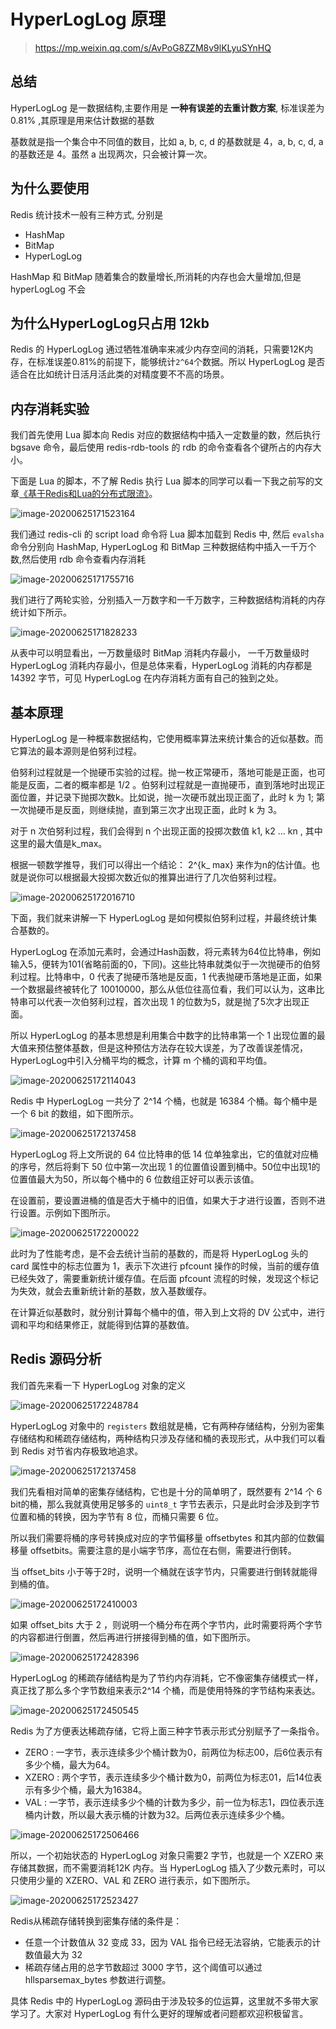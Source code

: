 # HyperLogLog 原理

> https://mp.weixin.qq.com/s/AvPoG8ZZM8v9lKLyuSYnHQ

## 总结

HyperLogLog 是一数据结构,主要作用是 **一种有误差的去重计数方案**, 标准误差为 0.81% ,其原理是用来估计数据的基数

基数就是指一个集合中不同值的数目，比如 a, b, c, d 的基数就是 4，a, b, c, d, a 的基数还是 4。虽然 a 出现两次，只会被计算一次。

## 为什么要使用

Redis 统计技术一般有三种方式, 分别是

- HashMap
- BitMap
- HyperLogLog

HashMap 和 BitMap 随着集合的数量增长,所消耗的内存也会大量增加,但是 hyperLogLog 不会

## 为什么HyperLogLog只占用 12kb

Redis 的 HyperLogLog 通过牺牲准确率来减少内存空间的消耗，只需要12K内存，在标准误差0.81%的前提下，能够统计`2^64`个数据。所以 HyperLogLog 是否适合在比如统计日活月活此类的对精度要不不高的场景。

## 内存消耗实验

我们首先使用 Lua 脚本向 Redis 对应的数据结构中插入一定数量的数，然后执行 bgsave 命令，最后使用 redis-rdb-tools 的 rdb 的命令查看各个键所占的内存大小。

下面是 Lua 的脚本，不了解 Redis 执行 Lua 脚本的同学可以看一下我之前写的文章[《基于Redis和Lua的分布式限流》](https://mp.weixin.qq.com/s?__biz=Mzg2NjE5NDQyOA==&mid=2247483767&idx=1&sn=eb9d22513ec856eabe9a14dbbe9b41a2&scene=21#wechat_redirect)。

![image-20200625171523164](../../../assets/image-20200625171523164.png)

我们通过 redis-cli 的 script load 命令将 Lua 脚本加载到 Redis 中, 然后 `evalsha`命令分别向 HashMap, HyperLogLog 和 BitMap 三种数据结构中插入一千万个数,然后使用 rdb 命令查看内存消耗

![image-20200625171755716](../../../assets/image-20200625171755716.png)

我们进行了两轮实验，分别插入一万数字和一千万数字，三种数据结构消耗的内存统计如下所示。

![image-20200625171828233](../../../assets/image-20200625171828233.png)

从表中可以明显看出，一万数量级时 BitMap 消耗内存最小， 一千万数量级时 HyperLogLog 消耗内存最小，但是总体来看，HyperLogLog 消耗的内存都是 14392 字节，可见 HyperLogLog 在内存消耗方面有自己的独到之处。

## 基本原理

HyperLogLog 是一种概率数据结构，它使用概率算法来统计集合的近似基数。而它算法的最本源则是伯努利过程。

伯努利过程就是一个抛硬币实验的过程。抛一枚正常硬币，落地可能是正面，也可能是反面，二者的概率都是 1/2 。伯努利过程就是一直抛硬币，直到落地时出现正面位置，并记录下抛掷次数k。比如说，抛一次硬币就出现正面了，此时 k 为 1; 第一次抛硬币是反面，则继续抛，直到第三次才出现正面，此时 k 为 3。

对于 n 次伯努利过程，我们会得到 n 个出现正面的投掷次数值 k1, k2 ... kn , 其中这里的最大值是k_max。

根据一顿数学推导，我们可以得出一个结论： 2^{k_ max} 来作为n的估计值。也就是说你可以根据最大投掷次数近似的推算出进行了几次伯努利过程。

![image-20200625172016710](../../../assets/image-20200625172016710.png)

下面，我们就来讲解一下 HyperLogLog 是如何模拟伯努利过程，并最终统计集合基数的。

HyperLogLog 在添加元素时，会通过Hash函数，将元素转为64位比特串，例如输入5，便转为101(省略前面的0，下同)。这些比特串就类似于一次抛硬币的伯努利过程。比特串中，0 代表了抛硬币落地是反面，1 代表抛硬币落地是正面，如果一个数据最终被转化了 10010000，那么从低位往高位看，我们可以认为，这串比特串可以代表一次伯努利过程，首次出现 1 的位数为5，就是抛了5次才出现正面。

所以 HyperLogLog 的基本思想是利用集合中数字的比特串第一个 1 出现位置的最大值来预估整体基数，但是这种预估方法存在较大误差，为了改善误差情况，HyperLogLog中引入分桶平均的概念，计算 m 个桶的调和平均值。

![image-20200625172114043](../../../assets/image-20200625172114043.png)

Redis 中 HyperLogLog 一共分了 2^14 个桶，也就是 16384 个桶。每个桶中是一个 6 bit 的数组，如下图所示。

![image-20200625172137458](../../../assets/image-20200625172137458.png)

HyperLogLog 将上文所说的 64 位比特串的低 14 位单独拿出，它的值就对应桶的序号，然后将剩下 50 位中第一次出现 1 的位置值设置到桶中。50位中出现1的位置值最大为50，所以每个桶中的 6 位数组正好可以表示该值。

在设置前，要设置进桶的值是否大于桶中的旧值，如果大于才进行设置，否则不进行设置。示例如下图所示。 

![image-20200625172200022](../../../assets/image-20200625172200022.png)

此时为了性能考虑，是不会去统计当前的基数的，而是将 HyperLogLog 头的 card 属性中的标志位置为 1，表示下次进行 pfcount 操作的时候，当前的缓存值已经失效了，需要重新统计缓存值。在后面 pfcount 流程的时候，发现这个标记为失效，就会去重新统计新的基数，放入基数缓存。

在计算近似基数时，就分别计算每个桶中的值，带入到上文将的 DV 公式中，进行调和平均和结果修正，就能得到估算的基数值。

## Redis 源码分析

我们首先来看一下 HyperLogLog 对象的定义

![image-20200625172248784](../../../assets/image-20200625172248784.png)

HyperLogLog 对象中的 `registers` 数组就是桶，它有两种存储结构，分别为密集存储结构和稀疏存储结构，两种结构只涉及存储和桶的表现形式，从中我们可以看到 Redis 对节省内存极致地追求。

![image-20200625172137458](../../../assets/image-20200625172137458.png)

我们先看相对简单的密集存储结构，它也是十分的简单明了，既然要有 2^14 个 6 bit的桶，那么我就真使用足够多的 `uint8_t` 字节去表示，只是此时会涉及到字节位置和桶的转换，因为字节有 8 位，而桶只需要 6 位。

所以我们需要将桶的序号转换成对应的字节偏移量 offsetbytes 和其内部的位数偏移量 offsetbits。需要注意的是小端字节序，高位在右侧，需要进行倒转。

当 offset_bits 小于等于2时，说明一个桶就在该字节内，只需要进行倒转就能得到桶的值。

![image-20200625172410003](../../../assets/image-20200625172410003.png)

如果 offset_bits 大于 2 ，则说明一个桶分布在两个字节内，此时需要将两个字节的内容都进行倒置，然后再进行拼接得到桶的值，如下图所示。

![image-20200625172428396](../../../assets/image-20200625172428396.png)

HyperLogLog 的稀疏存储结构是为了节约内存消耗，它不像密集存储模式一样，真正找了那么多个字节数组来表示2^14 个桶，而是使用特殊的字节结构来表达。

![image-20200625172450545](../../../assets/image-20200625172450545.png)

Redis 为了方便表达稀疏存储，它将上面三种字节表示形式分别赋予了一条指令。

- ZERO : 一字节，表示连续多少个桶计数为0，前两位为标志00，后6位表示有多少个桶，最大为64。
- XZERO : 两个字节，表示连续多少个桶计数为0，前两位为标志01，后14位表示有多少个桶，最大为16384。
- VAL : 一字节，表示连续多少个桶的计数为多少，前一位为标志1，四位表示连桶内计数，所以最大表示桶的计数为32。后两位表示连续多少个桶。

![image-20200625172506466](../../../assets/image-20200625172506466.png)

所以，一个初始状态的 HyperLogLog 对象只需要2 字节，也就是一个 XZERO 来存储其数据，而不需要消耗12K 内存。当 HyperLogLog 插入了少数元素时，可以只使用少量的 XZERO、VAL 和 ZERO 进行表示，如下图所示。

![image-20200625172523427](../../../assets/image-20200625172523427.png)

Redis从稀疏存储转换到密集存储的条件是：

- 任意一个计数值从 32 变成 33，因为 VAL 指令已经无法容纳，它能表示的计数值最大为 32
- 稀疏存储占用的总字节数超过 3000 字节，这个阈值可以通过 hllsparsemax_bytes 参数进行调整。

具体 Redis 中的 HyperLogLog 源码由于涉及较多的位运算，这里就不多带大家学习了。大家对 HyperLogLog 有什么更好的理解或者问题都欢迎积极留言。